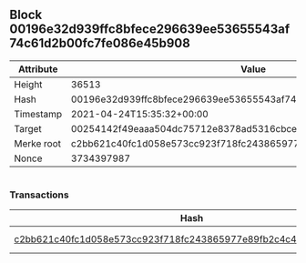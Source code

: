 ## Block 00196e32d939ffc8bfece296639ee53655543af74c61d2b00fc7fe086e45b908

Attribute | Value
--- | ---
Height | 36513
Hash | 00196e32d939ffc8bfece296639ee53655543af74c61d2b00fc7fe086e45b908
Timestamp | 2021-04-24T15:35:32+00:00
Target | 00254142f49eaaa504dc75712e8378ad5316cbcead634704b3734b6271167cc4
Merke root | c2bb621c40fc1d058e573cc923f718fc243865977e89fb2c4c477c803c06155f
Nonce | 3734397987

```

```

### Transactions

Hash | Amount
--- | ---
[c2bb621c40fc1d058e573cc923f718fc243865977e89fb2c4c477c803c06155f](c2bb621c40fc1d058e573cc923f718fc243865977e89fb2c4c477c803c06155f.md) | 10.00000000 SKEPTI 
